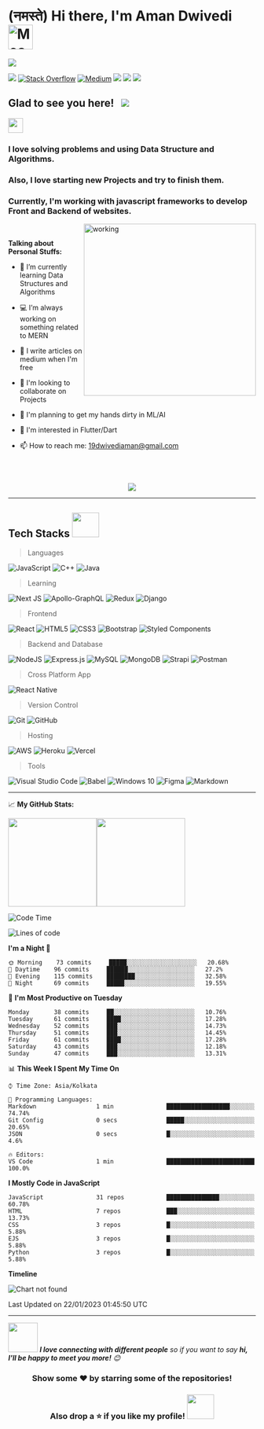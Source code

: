 <h1> (नमस्ते) Hi there, I'm Aman Dwivedi <img src="https://i.imgur.com/veZrcC7.gif" alt="Meaow" width="50" /> </h1>

<img src="https://github.com/born69confused/born69confused/blob/main/image/github%20banner1.jpg?raw=true">   

[<img src="https://img.shields.io/badge/linkedin-%230077B5.svg?&style=for-the-badge&logo=linkedin&logoColor=white" />](https://www.linkedin.com/in/Dwivediaman/)
[<img alt="Stack Overflow" src="https://img.shields.io/badge/-Stack%20overflow-FE7A16?style=for-the-badge&logo=stack-overflow&logoColor=white"/>](https://stackoverflow.com/users/13461811/confused)
[<img alt="Medium" src="https://img.shields.io/badge/Medium%20-%23000000.svg?&style=for-the-badge&logo=Medium&logoColor=white"/>](https://aman-dwivedi.medium.com/)
[<img src ="https://img.shields.io/badge/Website-AD-%231877F2.svg?&style=for-the-badge&logo=&logoColor=white%22">](https://awesome-noyce-737f26.netlify.app/)
[<img src = "https://img.shields.io/badge/instagram-%23E4405F.svg?&style=for-the-badge&logo=instagram&logoColor=white">](https://www.instagram.com/born_69_confused/?hl=de)
[<img src ="https://img.shields.io/badge/Email-Here-%23E4405F.svg?&style=for-the-badge&logo=&logoColor=white%22">](mailto:19dwivediaman@gmail.com)


## Glad to see you here! &nbsp; ![](https://komarev.com/ghpvc/?username=born69confused&color=blueviolet&style=flat)


<div>
<img src="https://media.giphy.com/media/WUlplcMpOCEmTGBtBW/giphy.gif" width="30">

### I love solving problems and using Data Structure and Algorithms. 

### Also, I love starting new Projects and try to finish them.

### Currently, I'm working with javascript frameworks to develop Front and Backend of websites.
</div>

<div>
<img align="right" alt="working" src="https://user-images.githubusercontent.com/57112545/111080199-5fa60f00-8523-11eb-85ea-5262e89445b0.jpg" width="350" height="350" />

<br>

**Talking about Personal Stuffs:**

- 🚀 I’m currently learning Data Structures and Algorithms

- 💻 I’m always working on something related to MERN

- 📝 I write articles on medium when I'm free

- 🤲 I'm looking to collaborate on Projects
  
- 🤖 I'm planning to get my hands dirty in ML/AI
  
- 📱 I'm interested in Flutter/Dart

- 📫 How to reach me: 19dwivediaman@gmail.com
</div>
<br>
<br>

<p align="center">
  <img src="https://github-profile-summary-cards.vercel.app/api/cards/profile-details?username=born69confused&theme=github_dark" />
</p>

<!-- ![](https://tokei.rs/b1/github/born69confused/LeetCode_Solutions?category=code)
![](https://tokei.rs/b1/github/born69confused/LeetCode_Solutions?category=files) -->

---

## Tech Stacks <img src="https://github.com/born69confused/born69confused/blob/main/assests/bmo.gif" height="50vw" width="55vw"/>

> Languages 
<p>
<img alt="JavaScript" src="https://img.shields.io/badge/javascript%20-%23323330.svg?&style=for-the-badge&logo=javascript&logoColor=%23F7DF1E"/>
<img alt="C++" src="https://img.shields.io/badge/c++%20-%2300599C.svg?&style=for-the-badge&logo=c%2B%2B&ogoColor=white"/>
<img alt="Java" src="https://img.shields.io/badge/java-%23ED8B00.svg?&style=for-the-badge&logo=java&logoColor=white"/>
</p>

>Learning
<p>
<img alt="Next JS" src="https://img.shields.io/badge/nextjs-%23000000.svg?style=for-the-badge&logo=next.js&logoColor=white"/>
<img alt="Apollo-GraphQL" src="https://img.shields.io/badge/-Apollo%20GraphQL-311C87?style=for-the-badge&logo=apollo-graphql"/>
<img alt="Redux" src="https://img.shields.io/badge/redux-%23593d88.svg?style=for-the-badge&logo=redux&logoColor=white"/>
<img alt="Django" src="https://img.shields.io/badge/django-%23092E20.svg?style=for-the-badge&logo=django&logoColor=white"/>
</p>

>Frontend
<p>
<img alt="React" src="https://img.shields.io/badge/react%20-%2320232a.svg?&style=for-the-badge&logo=react&logoColor=%2361DAFB"/>
<img alt="HTML5" src="https://img.shields.io/badge/html5%20-%23E34F26.svg?&style=for-the-badge&logo=html5&logoColor=white"/>
<img alt="CSS3" src="https://img.shields.io/badge/css3%20-%231572B6.svg?&style=for-the-badge&logo=css3&logoColor=white"/>
<img alt="Bootstrap" src="https://img.shields.io/badge/bootstrap%20-%23563D7C.svg?&style=for-the-badge&logo=bootstrap&logoColor=white"/>
<img alt="Styled Components" src="https://img.shields.io/badge/styled--components-DB7093?style=for-the-badge&logo=styled-components&logoColor=white"/>
</p>

>Backend and Database
<p>
<img alt="NodeJS" src="https://img.shields.io/badge/node.js%20-%2343853D.svg?&style=for-the-badge&logo=node.js&logoColor=white"/>
<img alt="Express.js" src="https://img.shields.io/badge/express.js%20-%23404d59.svg?&style=for-the-badge"/>
<img alt="MySQL" src="https://img.shields.io/badge/mysql-%2300f.svg?&style=for-the-badge&logo=mysql&logoColor=white"/>
<img alt="MongoDB" src ="https://img.shields.io/badge/MongoDB-%234ea94b.svg?&style=for-the-badge&logo=mongodb&logoColor=white"/>
<img alt="Strapi" src="https://img.shields.io/badge/strapi-%232E7EEA.svg?style=for-the-badge&logo=strapi&logoColor=white" />
<img alt="Postman" src="https://img.shields.io/badge/Postman-FF6C37?style=for-the-badge&logo=postman&logoColor=red" />
</p>

>Cross Platform App 
<p>
<img alt="React Native" src="https://img.shields.io/badge/react_native-%2320232a.svg?style=for-the-badge&logo=react&logoColor=%2361DAFB"/>
</p>

>Version Control
<p>
<img alt="Git" src="https://img.shields.io/badge/git%20-%23F05033.svg?&style=for-the-badge&logo=git&logoColor=white"/>
<img alt="GitHub" src="https://img.shields.io/badge/github%20-%23121011.svg?&style=for-the-badge&logo=github&logoColor=white"/>
</p>

>Hosting
<p>
<img alt="AWS" src="https://img.shields.io/badge/AWS%20-%23FF9900.svg?&style=for-the-badge&logo=amazon-aws&logoColor=white"/>
<img alt="Heroku" src="https://img.shields.io/badge/heroku%20-%23430098.svg?&style=for-the-badge&logo=heroku&logoColor=white"/>
<img alt="Vercel" src="https://img.shields.io/badge/vercel-%23000000.svg?style=for-the-badge&logo=vercel&logoColor=white"/>
</p>

>Tools
<p>
<img alt="Visual Studio Code" src="https://img.shields.io/badge/VisualStudioCode-0078d7.svg?&style=for-the-badge&logo=visual-studio-code&logoColor=white"/>
<img alt="Babel" src="https://img.shields.io/badge/Babel-F9DC3e?style=for-the-badge&logo=babel&logoColor=black" />
<img alt="Windows 10" src="https://img.shields.io/badge/Windows-0078D6?style=for-the-badge&logo=windows&logoColor=white" />
<img alt="Figma" src="https://img.shields.io/badge/figma-%23F24E1E.svg?&style=for-the-badge&logo=figma&logoColor=white"/>
<img alt="Markdown" src="https://img.shields.io/badge/markdown-%23000000.svg?style=for-the-badge&logo=markdown&logoColor=white"/>
</p>

---

📈 **My GitHub Stats:**


<img height="180em" src="https://github-readme-stats.vercel.app/api?username=born69confused&show_icons=true&hide_border=true&&count_private=true&include_all_commits=true" /><img height="180em" src="https://github-readme-stats.vercel.app/api/top-langs/?username=born69confused&exclude_repo=KNN-Image-Classification&show_icons=true&hide_border=true&layout=compact&langs_count=8"/>

<!-- [![GitHub Streak](https://github-readme-streak-stats.herokuapp.com?user=born69confused&hide_border=true)](https://git.io/streak-stats) -->

<!--START_SECTION:waka-->
![Code Time](http://img.shields.io/badge/Code%20Time-879%20hrs%2025%20mins-blue)

![Lines of code](https://img.shields.io/badge/From%20Hello%20World%20I%27ve%20Written-331%20Thousand%20lines%20of%20code-blue)

**I'm a Night 🦉** 

```text
🌞 Morning    73 commits     █████░░░░░░░░░░░░░░░░░░░░   20.68% 
🌆 Daytime    96 commits     ██████░░░░░░░░░░░░░░░░░░░   27.2% 
🌃 Evening    115 commits    ████████░░░░░░░░░░░░░░░░░   32.58% 
🌙 Night      69 commits     █████░░░░░░░░░░░░░░░░░░░░   19.55%

```
📅 **I'm Most Productive on Tuesday** 

```text
Monday       38 commits     ██░░░░░░░░░░░░░░░░░░░░░░░   10.76% 
Tuesday      61 commits     ████░░░░░░░░░░░░░░░░░░░░░   17.28% 
Wednesday    52 commits     ███░░░░░░░░░░░░░░░░░░░░░░   14.73% 
Thursday     51 commits     ███░░░░░░░░░░░░░░░░░░░░░░   14.45% 
Friday       61 commits     ████░░░░░░░░░░░░░░░░░░░░░   17.28% 
Saturday     43 commits     ███░░░░░░░░░░░░░░░░░░░░░░   12.18% 
Sunday       47 commits     ███░░░░░░░░░░░░░░░░░░░░░░   13.31%

```


📊 **This Week I Spent My Time On** 

```text
⌚︎ Time Zone: Asia/Kolkata

💬 Programming Languages: 
Markdown                 1 min               ██████████████████░░░░░░░   74.74% 
Git Config               0 secs              █████░░░░░░░░░░░░░░░░░░░░   20.65% 
JSON                     0 secs              █░░░░░░░░░░░░░░░░░░░░░░░░   4.6%

🔥 Editors: 
VS Code                  1 min               █████████████████████████   100.0%

```

**I Mostly Code in JavaScript** 

```text
JavaScript               31 repos            ███████████████░░░░░░░░░░   60.78% 
HTML                     7 repos             ███░░░░░░░░░░░░░░░░░░░░░░   13.73% 
CSS                      3 repos             █░░░░░░░░░░░░░░░░░░░░░░░░   5.88% 
EJS                      3 repos             █░░░░░░░░░░░░░░░░░░░░░░░░   5.88% 
Python                   3 repos             █░░░░░░░░░░░░░░░░░░░░░░░░   5.88%

```


**Timeline**

![Chart not found](https://raw.githubusercontent.com/born69confused/born69confused/main/charts/bar_graph.png) 


 Last Updated on 22/01/2023 01:45:50 UTC
<!--END_SECTION:waka-->

---

<img src="https://media.giphy.com/media/LnQjpWaON8nhr21vNW/giphy.gif" width="60"> <em><b>I love connecting with different people</b> so if you want to say <b>hi, I'll be happy to meet you more!</b> 😊</em>


<div align="center">
  
### Show some ❤️ by starring some of the repositories!
### Also drop a ⭐ if you like my profile! <img src="https://github.com/born69confused/born69confused/blob/main/assests/salt.gif" height="50vw" width="55vw"/>

</div>
